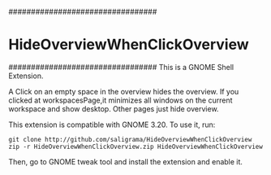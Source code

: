 #################################
# HideOverviewWhenClickOverview #
#################################
This is a GNOME Shell Extension.

A Click on an empty space in the overview hides the overview. If you clicked at workspacesPage,it minimizes all windows on the current workspace and show desktop. Other pages just hide overview.

This extension is compatible with GNOME 3.20. To use it, run:

    git clone http://github.com/saligrama/HideOverviewWhenClickOverview
    zip -r HideOverviewWhenClickOverview.zip HideOverviewWhenClickOverview

Then, go to GNOME tweak tool and install the extension and enable it.
